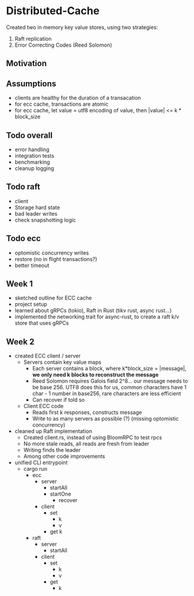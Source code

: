 # Distributed-Cache
Created two in memory key value stores, using two strategies:
1. Raft replication
2. Error Correcting Codes (Reed Solomon)

## Motivation

## Assumptions
- clients are healthy for the duration of a transacation
- for ecc cache, transactions are atomic
- for ecc cache, let value = utf8 encoding of value, then |value| <= k * block_size

## Todo overall
- error handling 
- integration tests
- benchmarking
- cleanup logging

## Todo raft
- client
- Storage hard state
- bad leader writes
- check snapshotting logic

## Todo ecc
- optomistic concurrency writes
- restore (no in flight transactions?)
- better timeout

## Week 1
- sketched outline for ECC cache
- project setup
- learned about gRPCs (tokio), Raft in Rust (tikv rust, async rust...)
- implemented the networking trait for async-rust, to create a raft k/v store that uses gRPCs

## Week 2
- created ECC client / server
  - Servers contain key value maps
    - Each server contains a block, where k*block_size = |message|, **we only need k blocks to reconstruct the message**
    - Reed Solomon requires Galois field 2^8... our message needs to be base 256. UTF8 does this for us, common characters have 1 char - 1 number in base256, rare characters are less efficient
    - Can recover if told so
  - Client ECC code
    - Reads first k responses, constructs message
    - Write to as many servers as possible (?) (missing optomistic concurrency)
- cleaned up Raft implementation
  - Created client.rs, instead of using BloomRPC to test rpcs
  - No more stale reads, all reads are fresh from leader
  - Writing finds the leader
  - Among other code improvements
- unified CLI entrypoint
  - cargo run
    - ecc
      - server
        - startAll
        - startOne
          - recover
      - client
        - set 
          - k 
          - v
        - get k
    - raft
      - server
        - startAll
      - client
        - set
          - k 
          - v
        - get
          - k